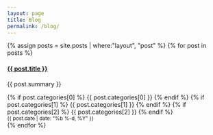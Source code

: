 ```yaml
---
layout: page
title: Blog
permalink: /blog/
---
```

<div class="row">
    {% assign posts = site.posts | where:"layout", "post" %}
    {% for post in posts %}
        <div class="col-md-4">
            <div class="panel panel-default">
                <div class="panel-body">
                    <div class="row">
                            <div class="col-md-12">
                                <h4><a href="{{ post.url | prepend: site.baseurl }}">{{ post.title }}</a></h4>
                            </div>
                        </div>
                        <div class="row">
                            <div class="col-md-12">
                            <p>{{ post.summary }}</p>
                            </div>
                        </div>
                        <div class="row">
                            <div class="col-md-8">
                                {% if post.categories[0] %}
                                    <span class="label label-primary">{{ post.categories[0] }}</span>
                                {% endif %}
                                {% if post.categories[1] %}
                                    <span class="label label-info">{{ post.categories[1] }}</span>
                                {% endif %}
                                {% if post.categories[2] %}
                                    <span class="label label-default">{{ post.categories[2] }}</span>
                                {% endif %}
                            </div>
                            <div class="col-md-4">
                                <small class="text-right pull-right">{{ post.date | date: "%b %-d, %Y" }}</small>
                            </div>
                        </div>
                </div>
            </div>
        </div>
    {% endfor %}
</div>
